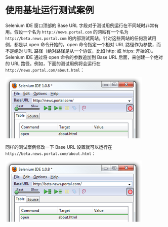 # 使用基址运行测试案例

Selenium IDE 窗口顶部的 Base URL 字段对于测试用例运行在不同域时非常有用。假设一个名为 `http://news.portal.com` 的网站有一个名为 `http://beta.news.portal.com` 的内部测试网站。针对这些网站的任何测试用例，都是以 open 命令开始的，open 命令指定一个相对 URL 路径作为参数，而不是绝对 URL 路径（绝对路径是从一个协议，比如 http: 或 https: 开始的）。Selenium IDE 通过将 open 命令的参数追加到 Base URL 后面，来创建一个绝对的 URL 路径。例如，下面的测试用例将会运行在 `http://news.portal.com/about.html`：

![Base URL1](images/chapt3_img21_BaseURL_prod.png)

同样的测试案例修改一下 Base URL 设置就可以运行在 `http://beta.news.portal.com/about.html`：

![Base URL2](images/chapt3_img22_BaseURL_beta.png)
